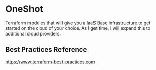 # OneShot
Terraform modules that will give you a IaaS Base infrastructure to get started on the cloud of your choice.  As I get time, I will expand this to additional cloud providers.

## Best Practices Reference ##
https://www.terraform-best-practices.com
